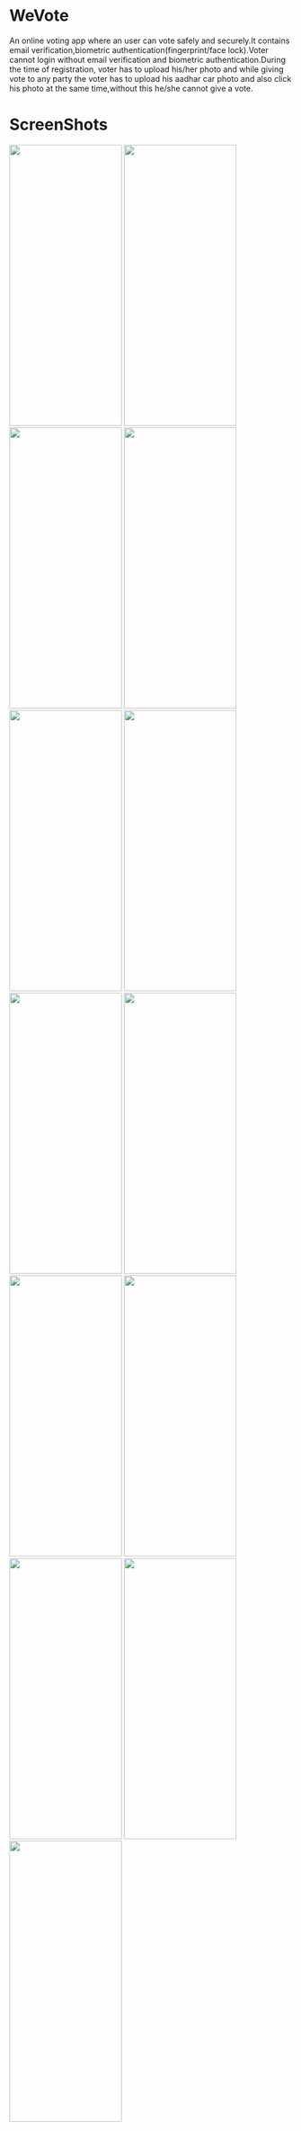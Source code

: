 # WeVote
An online voting app where an user can vote safely and securely.It contains email verification,biometric authentication(fingerprint/face lock).Voter cannot login without email verification and biometric authentication.During the time of registration, voter has to upload his/her photo and while giving vote to any party the voter has to upload his aadhar car photo and also click his photo at the same time,without this he/she cannot give a vote.
# ScreenShots
<img src="https://github.com/Anuj1510/ShopNow/assets/110629170/4170d7c8-5732-46b1-af83-7fb2de10462c" width="200" height="500">
<img src="https://github.com/Anuj1510/ShopNow/assets/110629170/a014a3c0-5ada-4c88-9617-247ff7f09f7b" width="200" height="500">
<img src="https://github.com/Anuj1510/ShopNow/assets/110629170/c310329b-c9d1-4065-abd8-d90e88418c15" width="200" height="500">
<img src="https://github.com/Anuj1510/ShopNow/assets/110629170/861f632a-54eb-4403-94f3-e58673c60469" width="200" height="500">
<img src="https://github.com/Anuj1510/ShopNow/assets/110629170/053441dc-f396-4962-a7d9-00d0a8e5762c" width="200" height="500">
<img src="https://github.com/Anuj1510/ShopNow/assets/110629170/b608d870-85af-4fb4-a1d1-dec56564bb82" width="200" height="500">
<img src="https://github.com/Anuj1510/ShopNow/assets/110629170/814992af-ce1d-48d2-8ea7-04191ba0580a" width="200" height="500">
<img src="https://github.com/Anuj1510/ShopNow/assets/110629170/923cb93c-3171-4e58-b21c-1fe90e162e3f" width="200" height="500">
<img src="https://github.com/Anuj1510/ShopNow/assets/110629170/6846ee6d-9bdc-4c99-9af5-42e56717ec23" width="200" height="500">
<img src="https://github.com/Anuj1510/ShopNow/assets/110629170/9f065c8c-ef6e-4f70-8475-ae60fae6cbad" width="200" height="500">
<img src="https://github.com/Anuj1510/ShopNow/assets/110629170/30f0da5d-7154-42ba-9434-44f185a44978" width="200" height="500">
<img src="https://github.com/Anuj1510/ShopNow/assets/110629170/6d7b414b-9801-43ad-a29f-a4dada479525" width="200" height="500">
<img src="https://github.com/Anuj1510/ShopNow/assets/110629170/e4cd4be8-12c8-4e29-bd51-542d55b89cd5" width="200" height="500">
